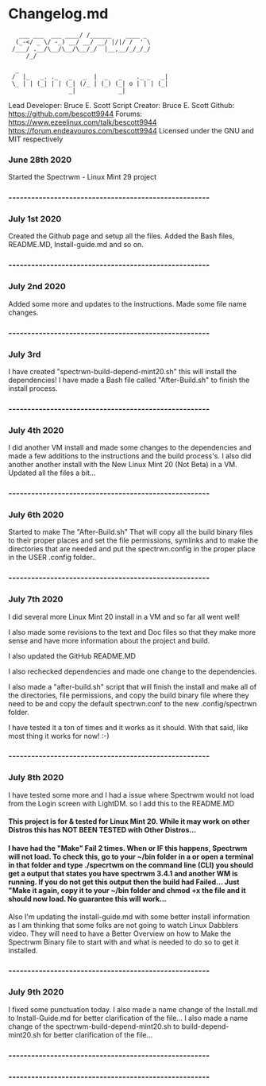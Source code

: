 # Changelog.md
       ___ ___  ___ ____/ /______    ____ _  
      (_-</ _ \/ -_) __/ __/ __/ |/|/ /  ' \ 
     /___/ .__/\__/\__/\__/_/  |__,__/_/_/_/ 
         /_/                                 

      _                                           
     /  |_   _. ._   _   _  |  _   _    ._ _   _| 
     \_ | | (_| | | (_| (/_ | (_) (_| o | | | (_| 
                     _|            _|             


 Lead Developer: Bruce E. Scott
 Script Creator: Bruce E. Scott
 Github: https://github.com/bescott9944
 Forums: https://www.ezeelinux.com/talk/bescott9944
         https://forum.endeavouros.com/bescott9944
 Licensed under the GNU and MIT respectively

### June 28th 2020
Started the Spectrwm - Linux Mint 29 project
### -----------------------------------------------------

### July 1st 2020
Created the Github page and setup all the files.
Added the Bash files, README.MD, Install-guide.md and so on.
### -----------------------------------------------------

### July 2nd 2020
Added some more and updates to the instructions.
Made some file name changes.
### -----------------------------------------------------

### July 3rd
I have created "spectrwn-build-depend-mint20.sh" this will install the
dependencies! I have made a Bash file called "After-Build.sh" to finish the
install process.
### -----------------------------------------------------

### July 4th 2020
I did another VM install and made some changes to the dependencies
and made a few additions to the instructions and the build process's.
I also did another another install with the New Linux Mint 20 (Not Beta)
in a VM.
Updated all the files a bit...
### -----------------------------------------------------

### July 6th 2020
Started to make The "After-Build.sh" That will copy all the build binary files
to their proper places and set the file permissions, symlinks and to make
the directories that are needed and put the spectrwn.config in the proper
place in the USER .config folder..
### -----------------------------------------------------

### July 7th 2020
I did several more Linux Mint 20 install in a VM and so far all went well!

I also made some revisions to the text and Doc files so that they make
more sense and have more information about the project and build.

I also updated the GitHub README.MD

I also rechecked dependencies and made one change to the dependencies.

I also made a "after-build.sh" script that will finish the install and make
all of the directories, file permissions, and copy the build binary file
where they need to be and copy the default spectrwn.conf to the new
.config/spectrwn folder.

I have tested it a ton of times and it works as it should.
With that said, like most thing it works for now! :-)
### -----------------------------------------------------

### July 8th 2020
I have tested some more and I had a issue where Spectrwm would not load from
the Login screen with LightDM. so I add this to the README.MD

#### This project is for & tested for Linux Mint 20. While it may work on other Distros this has NOT BEEN TESTED with Other Distros...

#### I have had the "Make" Fail 2 times. When or IF this happens, Spectrwm will not load. To check this, go to your ~/bin folder in a or open a terminal in that folder and type ./specrtwm on the command line (CLI) you should get a output that states you have spectrwm 3.4.1 and another WM is running. If you do not get this output then the build had Failed... Just "Make it again, copy it to your ~/bin folder and chmod +x the file and it should now load. No guarantee this will work...

Also I'm updating the install-guide.md with some better install information as I am
thinking that some folks are not going to watch Linux Dabblers video. They will
need to have a Better Overview on how to Make the Spectrwm Binary file
to start with and what is needed to do so to get it installed.
### -----------------------------------------------------

### July 9th 2020
I fixed some punctuation today.
I also made a name change of the Install.md to Install-Guide.md for better
clarification of the file...
I also made a name change of the spectrwm-build-depend-mint20.sh to
build-depend-mint20.sh for better clarification of the file...
### -----------------------------------------------------


### -----------------------------------------------------

